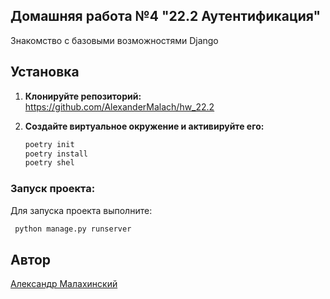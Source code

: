 ## Домашняя работа №4 "22.2 Аутентификация"

Знакомство с базовыми возможностями Django

## Установка

1. **Клонируйте репозиторий:**
     https://github.com/AlexanderMalach/hw_22.2 

2. **Создайте виртуальное окружение и активируйте его:**
    ```sh
    poetry init
    poetry install
    poetry shel
    ```

### Запуск проекта:

Для запуска проекта выполните:
```sh
 python manage.py runserver    
```

## Автор

[Aлександр Малахинский](https://github.com/AlexanderMalach)

